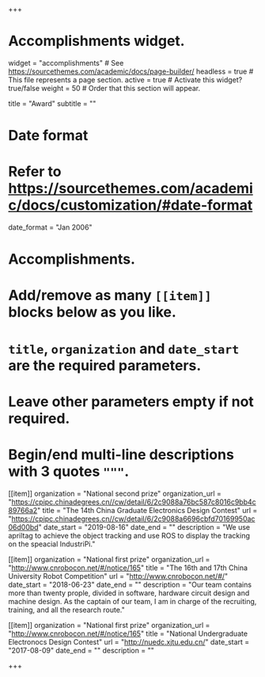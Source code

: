 +++
# Accomplishments widget.
widget = "accomplishments"  # See https://sourcethemes.com/academic/docs/page-builder/
headless = true  # This file represents a page section.
active = true  # Activate this widget? true/false
weight = 50  # Order that this section will appear.

title = "Award"
subtitle = ""

# Date format
#   Refer to https://sourcethemes.com/academic/docs/customization/#date-format
date_format = "Jan 2006"

# Accomplishments.
#   Add/remove as many `[[item]]` blocks below as you like.
#   `title`, `organization` and `date_start` are the required parameters.
#   Leave other parameters empty if not required.
#   Begin/end multi-line descriptions with 3 quotes `"""`.

[[item]]
  organization = "National second prize"
  organization_url = "https://cpipc.chinadegrees.cn//cw/detail/6/2c9088a76bc587c8016c9bb4c89766a2"
  title = "The 14th China Graduate Electronics Design Contest"
  url = "https://cpipc.chinadegrees.cn//cw/detail/6/2c9088a6696cbfd70169950ac06d00bd"
  date_start = "2019-08-16"
  date_end = ""
  description = "We use apriltag to achieve the object tracking and use ROS to display the tracking on the speacial IndustriPi."

[[item]]
  organization = "National first prize"
  organization_url = "http://www.cnrobocon.net/#/notice/165"
  title = "The 16th and 17th China University Robot Competition"
  url = "http://www.cnrobocon.net/#/"
  date_start = "2018-06-23"
  date_end = ""
  description = "Our team contains more than twenty prople, divided in software, hardware circuit design and machine design. As the captain of our team, I am in charge of the recruiting, training, and all the research route."
  
[[item]]
  organization = "National first prize"
  organization_url = "http://www.cnrobocon.net/#/notice/165"
  title = "National Undergraduate Electronocs Design Contest"
  url = "http://nuedc.xjtu.edu.cn/"
  date_start = "2017-08-09"
  date_end = ""
  description = ""

+++
